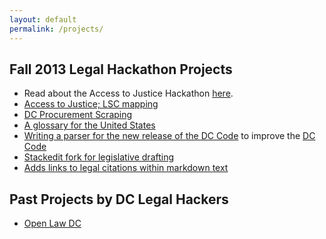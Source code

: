 ```yaml
---
layout: default
permalink: /projects/
---
```


## Fall 2013 Legal Hackathon Projects
* Read about the Access to Justice Hackathon [here](http://dclegalhackers.org/fall2013legalhackathon/).
* [Access to Justice; LSC mapping](https://github.com/LegalServicesCorporation/LSC-Mapping/blob/master/README.md)
* [DC Procurement Scraping](https://github.com/vzvenyach/dc-contracts)
* [A glossary for the United States](https://github.com/unitedstates/glossary)
* [Writing a parser for the new release of the DC Code](https://github.com/openlawdc/dc-decoded) to improve the [DC Code](http://dccode.org/browser/)
* [Stackedit fork for legislative drafting](https://github.com/opengovfoundation/stackedit)
* [Adds links to legal citations within markdown text](https://github.com/adelevie/citation-linker)

## Past Projects by DC Legal Hackers

* [Open Law DC](https://github.com/openlawdc/)

